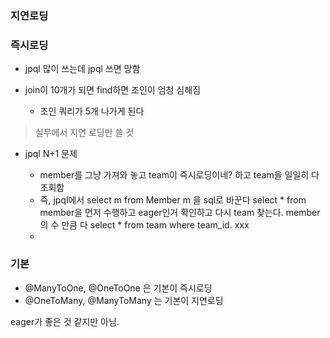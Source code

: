 ### 지연로딩







### 즉시로딩

- jpql 많이 쓰는데 jpql 쓰면 망함 

- join이 10개가 되면 find하면 조인이 엄청 심해짐  
  - 조인 쿼리가 5개 나가게 된다  

> 실무에서 지연 로딩만 쓸 것 

- jpql N+1 문제

  - member를 그냥 가져와 놓고 team이 즉시로딩이네?  하고 team을 일일히 다 조회함 
  - 즉, jpql에서 select m from Member m 을 sql로 바꾼다 select * from member을 먼저 수행하고 eager인거 확인하고 다시 team 찾는다. member의 수 만큼 다 select * from team where team_id. xxx 
  - 

  

### 기본

- @ManyToOne, @OneToOne 은 기본이 즉시로딩
- @OneToMany, @ManyToMany 는 기본이 지연로딩 













eager가 좋은 것 같지만 아님.



